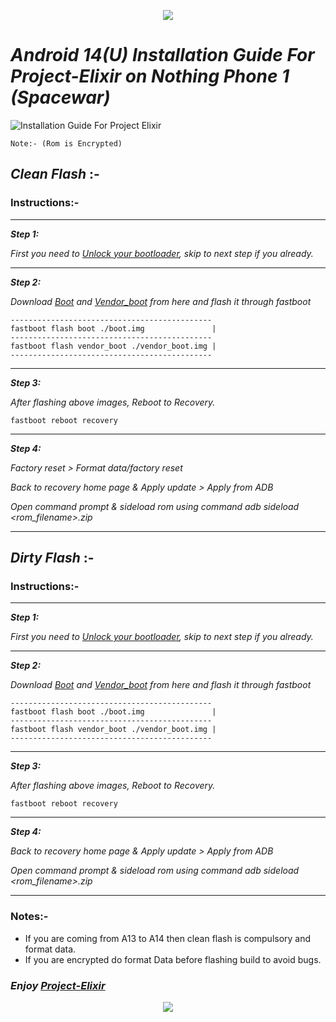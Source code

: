 <p align="center">
  <img src="https://i.imgur.com/gcOvt3T.png" />
</p>

# _Android 14(U) Installation Guide For Project-Elixir on Nothing Phone 1 (Spacewar)_

![Installation Guide For Project Elixir](https://i.imgur.com/42LxtAl.png)

`Note:- (Rom is Encrypted)`

## _Clean Flash_ :- 

### **Instructions:-**

---
***Step 1:*** 

_First you need to [Unlock your bootloader](https://graph.org/How-to-unlock-bootloader-for-Nothing-Phone-1-07-15), skip to next step if you already._

---
***Step 2:*** 

_Download [Boot](https://sourceforge.net/projects/project-elixir/files/fourteen/Spacewar/recovery/boot.img/download) and [Vendor_boot](https://sourceforge.net/projects/project-elixir/files/fourteen/Spacewar/vendor/vendor_boot.img/download) from here and flash it through fastboot_

```
---------------------------------------------
fastboot flash boot ./boot.img               |
---------------------------------------------
fastboot flash vendor_boot ./vendor_boot.img |
---------------------------------------------
```


---
***Step 3:***

_After flashing above images, Reboot to Recovery._
```
fastboot reboot recovery
```
---
***Step 4:***

_Factory reset > Format data/factory reset_

_Back to recovery home page & Apply update > Apply from ADB_

_Open command prompt & sideload rom using command adb sideload <rom_filename>.zip_

---

## _Dirty Flash_ :-
### **Instructions:-**

---
***Step 1:*** 

_First you need to [Unlock your bootloader](https://graph.org/How-to-unlock-bootloader-for-Nothing-Phone-1-07-15), skip to next step if you already._

---
***Step 2:*** 

_Download [Boot](https://sourceforge.net/projects/project-elixir/files/fourteen/Spacewar/recovery/boot.img/download) and [Vendor_boot](https://sourceforge.net/projects/project-elixir/files/fourteen/Spacewar/vendor/vendor_boot.img/download) from here and flash it through fastboot_

```
---------------------------------------------
fastboot flash boot ./boot.img               |
---------------------------------------------
fastboot flash vendor_boot ./vendor_boot.img |
---------------------------------------------
```

---
***Step 3:***

_After flashing above images, Reboot to Recovery._
```
fastboot reboot recovery
```
---
***Step 4:***

_Back to recovery home page & Apply update > Apply from ADB_

_Open command prompt & sideload rom using command adb sideload <rom_filename>.zip_

---

### **Notes:-**
- If you are coming from A13 to A14 then clean flash is compulsory and format data.
- If you are encrypted do format Data before flashing build to avoid bugs.

### _***Enjoy [Project-Elixir](https://projectelixiros.com)***_

<p align="center">
  <img src="https://i.imgur.com/uJQqd7q.png" />
</p>
